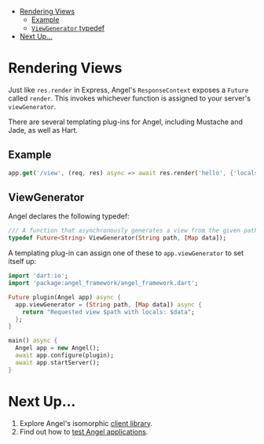 * [Rendering Views](#rendering-views)
  * [Example](#example)
  * [`ViewGenerator` typedef](#viewgenerator)
* [Next Up...](#next-up)

# Rendering Views
Just like `res.render` in Express, Angel's `ResponseContext` exposes a `Future` called `render`. This invokes whichever function is assigned to your server's `viewGenerator`.

There are several templating plug-ins for Angel, including Mustache and Jade, as well as Hart.

## Example

```dart
app.get('/view', (req, res) async => await res.render('hello', {'locals': ['foo', 'bar']});
```

## ViewGenerator
Angel declares the following typedef:

```dart
/// A function that asynchronously generates a view from the given path and data.
typedef Future<String> ViewGenerator(String path, [Map data]);
```

A templating plug-in can assign one of these to `app.viewGenerator` to set itself up:

```dart
import 'dart:io';
import 'package:angel_framework/angel_framework.dart';

Future plugin(Angel app) async {
  app.viewGenerator = (String path, [Map data]) async {
    return "Requested view $path with locals: $data";
  };
}

main() async {
  Angel app = new Angel();
  await app.configure(plugin);
  await app.startServer();
}
```

# Next Up...
1. Explore Angel's isomorphic [client library](https://github.com/angel-dart/client).
2. Find out how to [test Angel applications](https://github.com/angel-dart/angel/wiki/Testing).